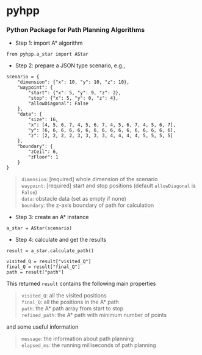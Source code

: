 # pyhpp
### Python Package for Path Planning Algorithms

* Step 1: import A* algorithm
```
from pyhpp.a_star import AStar
```

* Step 2: prepare a JSON type scenario, e.g.,
```
scenario = {
    "dimension": {"x": 10, "y": 10, "z": 10},
    "waypoint": {
        "start": {"x": 5, "y": 9, "z": 2},
        "stop": {"x": 5, "y": 0, "z": 4},
        "allowDiagonal": False
    },
    "data": {
        "size": 16,
        "x": [4, 5, 6, 7, 4, 5, 6, 7, 4, 5, 6, 7, 4, 5, 6, 7],
        "y": [6, 6, 6, 6, 6, 6, 6, 6, 6, 6, 6, 6, 6, 6, 6, 6],
        "z": [2, 2, 2, 2, 3, 3, 3, 3, 4, 4, 4, 4, 5, 5, 5, 5]
    },
    "boundary": {
        "zCeil": 6,
        "zFloor": 1
    }
}
```
> `dimension`: [required] whole dimension of the scenario<br>
> `waypoint`: [required] start and stop positions (default `allowDiagonal` is `False`)<br>
> `data`: obstacle data (set as empty if none)<br>
> `boundary`: the z-axis boundary of path for calculation<br>

* Step 3: create an A* instance
```
a_star = AStar(scenario)
```

* Step 4: calculate and get the results
```
result = a_star.calculate_path()

visited_Q = result["visited_Q"]
final_Q = result["final_Q"]
path = result["path"]
```
This returned `result` contains the following main properties
> `visited_Q`: all the visited positions<br>
> `final_Q`: all the positions in the A* path<br>
> `path`: the A* path array from start to stop<br>
> `refined_path`: the A* path with minimum number of points<br>

and some useful information
> `message`: the information about path planning<br>
> `elapsed_ms`: the running milliseconds of path planning

